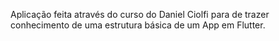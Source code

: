 Aplicação feita através do curso do Daniel Ciolfi para de trazer conhecimento de uma estrutura básica de um App em Flutter.
